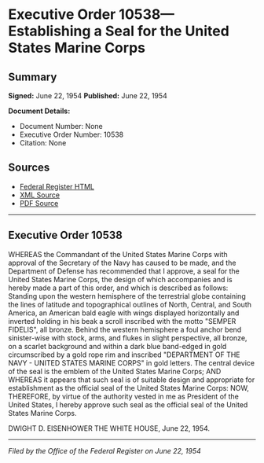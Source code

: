 # Executive Order 10538—Establishing a Seal for the United States Marine Corps

## Summary

**Signed:** June 22, 1954
**Published:** June 22, 1954

**Document Details:**
- Document Number: None
- Executive Order Number: 10538
- Citation: None

## Sources
- [Federal Register HTML](https://www.presidency.ucsb.edu/documents/executive-order-10538-establishing-seal-for-the-united-states-marine-corps)
- [XML Source](None)
- [PDF Source](None)

---

## Executive Order 10538

WHEREAS the Commandant of the United States Marine Corps with approval of the Secretary of the Navy has caused to be made, and the Department of Defense has recommended that I approve, a seal for the United States Marine Corps, the design of which accompanies and is hereby made a part of this order, and which is described as follows:
Standing upon the western hemisphere of the terrestrial globe containing the lines of latitude and topographical outlines of North, Central, and South America, an American bald eagle with wings displayed horizontally and inverted holding in his beak a scroll inscribed with the motto "SEMPER FIDELIS", all bronze. Behind the western hemisphere a foul anchor bend sinister-wise with stock, arms, and flukes in slight perspective, all bronze, on a scarlet background and within a dark blue band-edged in gold circumscribed by a gold rope rim and inscribed "DEPARTMENT OF THE NAVY - UNITED STATES MARINE CORPS" in gold letters. The central device of the seal is the emblem of the United States Marine Corps;
AND WHEREAS it appears that such seal is of suitable design and appropriate for establishment as the official seal of the United States Marine Corps:
NOW, THEREFORE, by virtue of the authority vested in me as President of the United States, I hereby approve such seal as the official seal of the United States Marine Corps.

DWIGHT D. EISENHOWER
THE WHITE HOUSE,
June 22, 1954.

---

*Filed by the Office of the Federal Register on June 22, 1954*
